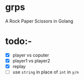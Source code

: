 # grps
A Rock Paper Scissors in Golang

# todo:-

- [x] player vs coputer
- [x] player1 vs player2
- [x] replay
- [ ] use `string` in place of `int` in `y/n`
